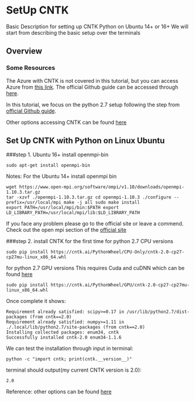 # SetUp CNTK
Basic Description for setting up CNTK Python on Ubuntu 14+ or 16+
We will start from describing the basic setup over the terminals

## Overview

### Some Resources
The Azure with CNTK is not covered in this tutorial, but you can access Azure from [this link](https://azuremarketplace.microsoft.com/en-us/marketplace/apps/category/compute?search=Data%20Science%20Viirtual%20Machine&page=1).
The official Github guide can be accessed through [here](https://github.com/Microsoft/CNTK).

In this tutorial, we focus on the python 2.7 setup following the step from [official Github guide](https://docs.microsoft.com/en-us/cognitive-toolkit/setup-linux-pythonK).

Other options accessing CNTK can be found [here](https://docs.microsoft.com/en-us/cognitive-toolkit/Setup-CNTK-on-your-machine)

## Set Up CNTK with Python on Linux Ubuntu
 
###step 1. Ubuntu 16+ install openmpi-bin
```
sudo apt-get install openmpi-bin
```
Notes: For the Ubuntu 14+ install openmpi bin
```
wget https://www.open-mpi.org/software/ompi/v1.10/downloads/openmpi-1.10.3.tar.gz
tar -xzvf ./openmpi-1.10.3.tar.gz cd openmpi-1.10.3 ./configure --prefix=/usr/local/mpi make -j all sudo make install
export PATH=/usr/local/mpi/bin:$PATH export LD_LIBRARY_PATH=/usr/local/mpi/lib:$LD_LIBRARY_PATH
```
If you face any problem please go to the official site or leave a commend.
Check out the open mpi section of the [official site](https://docs.microsoft.com/en-us/cognitive-toolkit/setup-cntk-on-linux#open-mpi)

###step 2. install CNTK for the first time
for python 2.7 CPU versions
```
sudo pip install https://cntk.ai/PythonWheel/CPU-Only/cntk-2.0-cp27-cp27mu-linux_x86_64.whl
```
for python 2.7 GPU versions 
This requires Cuda and cuDNN which can be found [here](https://docs.microsoft.com/en-us/cognitive-toolkit/Setup-CNTK-on-Windows#nvidia-cuda-8)
```
sudo pip install https://cntk.ai/PythonWheel/GPU/cntk-2.0-cp27-cp27mu-linux_x86_64.whl
```

Once complete it shows:
```
Requirement already satisfied: scipy>=0.17 in /usr/lib/python2.7/dist-packages (from cntk==2.0)
Requirement already satisfied: numpy>=1.11 in ./.local/lib/python2.7/site-packages (from cntk==2.0)
Installing collected packages: enum34, cntk
Successfully installed cntk-2.0 enum34-1.1.6
```
We can test the installation through input in terminal:
```
python -c "import cntk; print(cntk.__version__)"
```
terminal should output(my current CNTK version is 2.0):
```
2.0
```

 
Reference: other options can be found [here](https://docs.microsoft.com/en-us/cognitive-toolkit/setup-linux-python)
